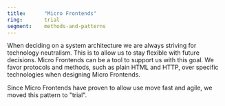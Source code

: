 ```yaml
---
title:      "Micro Frontends"
ring:       trial
segment:    methods-and-patterns
---
```


When deciding on a system architecture we are always striving for technology neutralism.
This is to allow us to stay flexible with future decisions.
Micro Frontends can be a tool to support us with this goal.
We favor protocols and methods, such as plain HTML and HTTP, over specific technologies when designing Micro Frontends.

Since Micro Frontends have proven to allow use move fast and agile, we moved this pattern to "trial".
